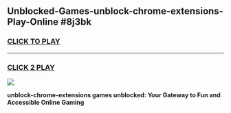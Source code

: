 
## Unblocked-Games-unblock-chrome-extensions-Play-Online #8j3bk
<h3>
<a href="https://news.freeplayer.one?title=unblock-chrome-extensions&ref=3">CLICK TO PLAY</a></h3>
<hr>

<h3>
<a href="https://news.freeplayer.one?title=unblock-chrome-extensions&ref=3">CLICK 2 PLAY</a>
  
</h3>

<a href="https://news.freeplayer.one?title=unblock-chrome-extensions&ref=3"><img src="https://clearcache.store/games.png"></a>


**unblock-chrome-extensions games unblocked: Your Gateway to Fun and Accessible Online Gaming**
